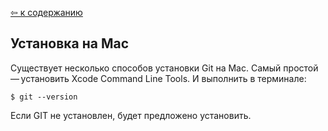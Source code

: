 [&#8678; к содержанию](./readme.md)

## Установка на Mac

Существует несколько способов установки Git на Mac. Самый простой — установить Xcode Command Line Tools. И выполнить в терминале:

```bash=
$ git --version
```

Если GIT не установлен, будет предложено установить.